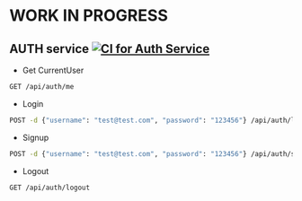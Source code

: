 # WORK IN PROGRESS

## AUTH service [![CI for Auth Service](https://github.com/darklight147/microservices-POC/actions/workflows/auth-ci.yml/badge.svg)](https://github.com/darklight147/microservices-POC/actions/workflows/auth-ci.yml)

- Get CurrentUser

```bash
GET /api/auth/me
```

- Login

```bash
POST -d {"username": "test@test.com", "password": "123456"} /api/auth/login
```

- Signup

```bash
POST -d {"username": "test@test.com", "password": "123456"} /api/auth/signup
```

- Logout

```bash
GET /api/auth/logout
```
